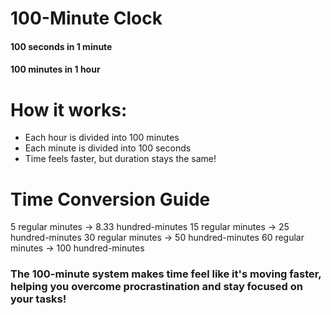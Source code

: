 # 100-Minute Clock
#### 100 seconds in 1 minute
#### 100 minutes in 1 hour

# How it works:
- Each hour is divided into 100 minutes
- Each minute is divided into 100 seconds
- Time feels faster, but duration stays the same!

# Time Conversion Guide
5 regular minutes → 8.33 hundred-minutes
15 regular minutes → 25 hundred-minutes
30 regular minutes → 50 hundred-minutes
60 regular minutes → 100 hundred-minutes

### The 100-minute system makes time feel like it's moving faster, helping you overcome procrastination and stay focused on your tasks!
